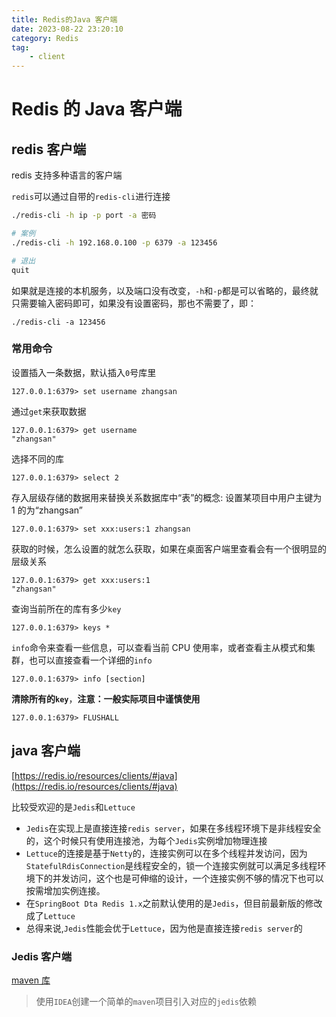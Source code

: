 ```yaml
---
title: Redis的Java 客户端
date: 2023-08-22 23:20:10
category: Redis
tag:
    - client
---
```


# Redis 的 Java 客户端

## redis 客户端

redis 支持多种语言的客户端

`redis`可以通过自带的`redis-cli`进行连接

```bash
./redis-cli -h ip -p port -a 密码

# 案例
./redis-cli -h 192.168.0.100 -p 6379 -a 123456

# 退出
quit
```

如果就是连接的本机服务，以及端口没有改变，`-h`和`-p`都是可以省略的，最终就只需要输入密码即可，如果没有设置密码，那也不需要了，即：

```shell
./redis-cli -a 123456
```

### 常用命令

设置插入一条数据，默认插入`0`号库里

```shell
127.0.0.1:6379> set username zhangsan
```

通过`get`来获取数据

```shell
127.0.0.1:6379> get username
"zhangsan"
```

选择不同的库

```shell
127.0.0.1:6379> select 2
```

存入层级存储的数据用来替换关系数据库中“表”的概念: 设置某项目中用户主键为 1 的为“zhangsan”

```shell
127.0.0.1:6379> set xxx:users:1 zhangsan
```

获取的时候，怎么设置的就怎么获取，如果在桌面客户端里查看会有一个很明显的层级关系

```shell
127.0.0.1:6379> get xxx:users:1
"zhangsan"
```

查询当前所在的库有多少`key`

```shell
127.0.0.1:6379> keys *
```

`info`命令来查看一些信息，可以查看当前 CPU 使用率，或者查看主从模式和集群，也可以直接查看一个详细的`info`

```shell
127.0.0.1:6379> info [section]
```

**清除所有的`key`**，**注意：一般实际项目中谨慎使用**

```shell
127.0.0.1:6379> FLUSHALL
```

## java 客户端

[https://redis.io/resources/clients/#java](https://redis.io/resources/clients/#java)

比较受欢迎的是`Jedis`和`Lettuce`

-   `Jedis`在实现上是直接连接`redis server`，如果在多线程环境下是非线程安全的，这个时候只有使用连接池，为每个`Jedis`实例增加物理连接
-   `Lettuce`的连接是基于`Netty`的，连接实例可以在多个线程并发访问，因为`StatefulRdisConnection`是线程安全的，锁一个连接实例就可以满足多线程环境下的并发访问，这个也是可伸缩的设计，一个连接实例不够的情况下也可以按需增加实例连接。
-   在`SpringBoot Dta Redis 1.x`之前默认使用的是`Jedis`，但目前最新版的修改成了`Lettuce`
-   总得来说,`Jedis`性能会优于`Lettuce`，因为他是直接连接`redis server`的

### Jedis 客户端

[maven 库](https://mvnrepository.com/artifact/redis.clients/jedis)

> 使用`IDEA`创建一个简单的`maven`项目引入对应的`jedis`依赖
